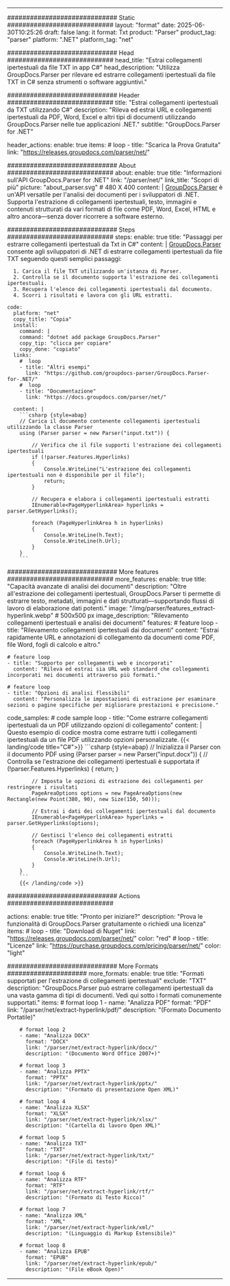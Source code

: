 


---
############################# Static ############################
layout: "format"
date:  2025-06-30T10:25:26
draft: false
lang: it
format: Txt
product: "Parser"
product_tag: "parser"
platform: ".NET"
platform_tag: "net"

############################# Head ############################
head_title: "Estrai collegamenti ipertestuali da file TXT in app C#"
head_description: "Utilizza GroupDocs.Parser per rilevare ed estrarre collegamenti ipertestuali da file TXT in C# senza strumenti o software aggiuntivi."

############################# Header ############################
title: "Estrai collegamenti ipertestuali da TXT utilizzando C#" 
description: "Rileva ed estrai URL e collegamenti ipertestuali da PDF, Word, Excel e altri tipi di documenti utilizzando GroupDocs.Parser nelle tue applicazioni .NET."
subtitle: "GroupDocs.Parser for .NET" 

header_actions:
  enable: true
  items:
    #  loop
    - title: "Scarica la Prova Gratuita"
      link: "https://releases.groupdocs.com/parser/net/"
      
############################# About ############################
about:
    enable: true
    title: "Informazioni sull'API GroupDocs.Parser for .NET"
    link: "/parser/net/"
    link_title: "Scopri di più"
    picture: "about_parser.svg" # 480 X 400
    content: |
       [GroupDocs.Parser](/parser/net/) è un'API versatile per l'analisi dei documenti per i sviluppatori di .NET. Supporta l'estrazione di collegamenti ipertestuali, testo, immagini e contenuti strutturati da vari formati di file come PDF, Word, Excel, HTML e altro ancora—senza dover ricorrere a software esterno.

############################# Steps ############################
steps:
    enable: true
    title: "Passaggi per estrarre collegamenti ipertestuali da Txt in C#"
    content: |
      [GroupDocs.Parser](/parser/net/) consente agli sviluppatori di .NET di estrarre collegamenti ipertestuali da file TXT seguendo questi semplici passaggi:
      
      1. Carica il file TXT utilizzando un'istanza di Parser.
      2. Controlla se il documento supporta l'estrazione dei collegamenti ipertestuali.
      3. Recupera l'elenco dei collegamenti ipertestuali dal documento.
      4. Scorri i risultati e lavora con gli URL estratti.
   
    code:
      platform: "net"
      copy_title: "Copia"
      install:
        command: |
        command: "dotnet add package GroupDocs.Parser"
        copy_tip: "clicca per copiare"
        copy_done: "copiato"
      links:
        #  loop
        - title: "Altri esempi"
          link: "https://github.com/groupdocs-parser/GroupDocs.Parser-for-.NET/"
        #  loop
        - title: "Documentazione"
          link: "https://docs.groupdocs.com/parser/net/"
          
      content: |
        ```csharp {style=abap}
        // Carica il documento contenente collegamenti ipertestuali utilizzando la classe Parser
        using (Parser parser = new Parser("input.txt")) {

            // Verifica che il file supporti l'estrazione dei collegamenti ipertestuali
            if (!parser.Features.Hyperlinks)
            {
                Console.WriteLine("L'estrazione dei collegamenti ipertestuali non è disponibile per il file");
                return;
            }

            // Recupera e elabora i collegamenti ipertestuali estratti
            IEnumerable<PageHyperlinkArea> hyperlinks = parser.GetHyperlinks();

            foreach (PageHyperlinkArea h in hyperlinks)
            {
                Console.WriteLine(h.Text);
                Console.WriteLine(h.Url);
            }
        }
        ```  

############################# More features ############################
more_features:
  enable: true
  title: "Capacità avanzate di analisi dei documenti"
  description: "Oltre all'estrazione dei collegamenti ipertestuali, GroupDocs.Parser ti permette di estrarre testo, metadati, immagini e dati strutturati—supportando flussi di lavoro di elaborazione dati potenti."
  image: "/img/parser/features_extract-hyperlink.webp" # 500x500 px
  image_description: "Rilevamento collegamenti ipertestuali e analisi dei documenti"
  features:
    # feature loop
    - title: "Rilevamento collegamenti ipertestuali dai documenti"
      content: "Estrai rapidamente URL e annotazioni di collegamento da documenti come PDF, file Word, fogli di calcolo e altro."

    # feature loop
    - title: "Supporto per collegamenti web e incorporati"
      content: "Rileva ed estrai sia URL web standard che collegamenti incorporati nei documenti attraverso più formati."

    # feature loop
    - title: "Opzioni di analisi flessibili"
      content: "Personalizza le impostazioni di estrazione per esaminare sezioni o pagine specifiche per migliorare prestazioni e precisione."
      
  code_samples:
    # code sample loop
    - title: "Come estrarre collegamenti ipertestuali da un PDF utilizzando opzioni di collegamento"
      content: |
        Questo esempio di codice mostra come estrarre tutti i collegamenti ipertestuali da un file PDF utilizzando opzioni personalizzate.
        {{< landing/code title="C#">}}
        ```csharp {style=abap}
        //  Inizializza il Parser con il documento PDF
        using (Parser parser = new Parser("input.docx"))
        {
            // Controlla se l'estrazione dei collegamenti ipertestuali è supportata
            if (!parser.Features.Hyperlinks)
            {
                return;
            }

            // Imposta le opzioni di estrazione dei collegamenti per restringere i risultati
            PageAreaOptions options = new PageAreaOptions(new Rectangle(new Point(380, 90), new Size(150, 50)));

            // Estrai i dati dei collegamenti ipertestuali dal documento
            IEnumerable<PageHyperlinkArea> hyperlinks = parser.GetHyperlinks(options);

            // Gestisci l'elenco dei collegamenti estratti
            foreach (PageHyperlinkArea h in hyperlinks)
            {
                Console.WriteLine(h.Text);
                Console.WriteLine(h.Url);
            }
        }
        ```
        {{< /landing/code >}}


############################# Actions ############################

actions:
  enable: true
  title: "Pronto per iniziare?"
  description: "Prova le funzionalità di GroupDocs.Parser gratuitamente o richiedi una licenza"
  items:
    #  loop
    - title: "Download di Nuget"
      link: "https://releases.groupdocs.com/parser/net/"
      color: "red"
        #  loop
    - title: "Licenze"
      link: "https://purchase.groupdocs.com/pricing/parser/net/"
      color: "light"


############################# More Formats #####################
more_formats:
    enable: true
    title: "Formati supportati per l'estrazione di collegamenti ipertestuali"
    exclude: "TXT"
    description: "GroupDocs.Parser può estrarre collegamenti ipertestuali da una vasta gamma di tipi di documenti. Vedi qui sotto i formati comunemente supportati."
    items: 
        # format loop 1
        - name: "Analizza PDF"
          format: "PDF"
          link: "/parser/net/extract-hyperlink/pdf/"
          description: "(Formato Documento Portatile)"
          
        # format loop 2
        - name: "Analizza DOCX"
          format: "DOCX"
          link: "/parser/net/extract-hyperlink/docx/"
          description: "(Documento Word Office 2007+)"
          
        # format loop 3
        - name: "Analizza PPTX"
          format: "PPTX"
          link: "/parser/net/extract-hyperlink/pptx/"
          description: "(Formato di presentazione Open XML)"
          
        # format loop 4
        - name: "Analizza XLSX"
          format: "XLSX"
          link: "/parser/net/extract-hyperlink/xlsx/"
          description: "(Cartella di lavoro Open XML)"
          
        # format loop 5
        - name: "Analizza TXT"
          format: "TXT"
          link: "/parser/net/extract-hyperlink/txt/"
          description: "(File di testo)"
          
        # format loop 6
        - name: "Analizza RTF"
          format: "RTF"
          link: "/parser/net/extract-hyperlink/rtf/"
          description: "(Formato di Testo Ricco)"
          
        # format loop 7
        - name: "Analizza XML"
          format: "XML"
          link: "/parser/net/extract-hyperlink/xml/"
          description: "(Linguaggio di Markup Estensibile)"
          
        # format loop 8
        - name: "Analizza EPUB"
          format: "EPUB"
          link: "/parser/net/extract-hyperlink/epub/"
          description: "(File eBook Open)"
         
          

---